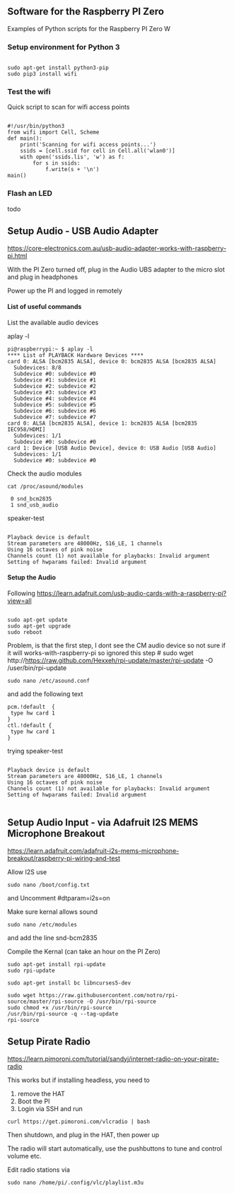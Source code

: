 ## Software for the Raspberry PI Zero
Examples of Python scripts for the Raspberry PI Zero W

### Setup environment for Python 3

~~~

sudo apt-get install python3-pip
sudo pip3 install wifi

~~~


### Test the wifi 

Quick script to scan for wifi access points

~~~

#!/usr/bin/python3
from wifi import Cell, Scheme
def main():
    print('Scanning for wifi access points...')
    ssids = [cell.ssid for cell in Cell.all('wlan0')]
    with open('ssids.lis', 'w') as f:
        for s in ssids:
            f.write(s + '\n')
main()

~~~


### Flash an LED

todo


## Setup Audio - USB Audio Adapter

https://core-electronics.com.au/usb-audio-adapter-works-with-raspberry-pi.html

With the PI Zero turned off, plug in the Audio UBS adapter to the micro slot and plug in headphones

Power up the PI and logged in remotely


#### List of useful commands

List the available audio devices 

aplay -l 

~~~
pi@raspberrypi:~ $ aplay -l
**** List of PLAYBACK Hardware Devices ****
card 0: ALSA [bcm2835 ALSA], device 0: bcm2835 ALSA [bcm2835 ALSA]
  Subdevices: 8/8
  Subdevice #0: subdevice #0
  Subdevice #1: subdevice #1
  Subdevice #2: subdevice #2
  Subdevice #3: subdevice #3
  Subdevice #4: subdevice #4
  Subdevice #5: subdevice #5
  Subdevice #6: subdevice #6
  Subdevice #7: subdevice #7
card 0: ALSA [bcm2835 ALSA], device 1: bcm2835 ALSA [bcm2835 IEC958/HDMI]
  Subdevices: 1/1
  Subdevice #0: subdevice #0
card 1: Device [USB Audio Device], device 0: USB Audio [USB Audio]
  Subdevices: 1/1
  Subdevice #0: subdevice #0

~~~


Check the audio modules

~~~
cat /proc/asound/modules

 0 snd_bcm2835
 1 snd_usb_audio

~~~


speaker-test

~~~

Playback device is default
Stream parameters are 48000Hz, S16_LE, 1 channels
Using 16 octaves of pink noise
Channels count (1) not available for playbacks: Invalid argument
Setting of hwparams failed: Invalid argument

~~~


#### Setup the Audio 

Following https://learn.adafruit.com/usb-audio-cards-with-a-raspberry-pi?view=all

~~~

sudo apt-get update
sudo apt-get upgrade
sudo reboot

~~~

Problem, is that the first step, I dont see the CM audio device so not sure if it will works-with-raspberry-pi
so ignored this step # sudo wget http://https://raw.github.com/Hexxeh/rpi-update/master/rpi-update -O /user/bin/rpi-update





~~~
sudo nano /etc/asound.conf
~~~

and add the following text

~~~
pcm.!default  {
 type hw card 1
}
ctl.!default {
 type hw card 1
}
~~~


trying speaker-test

~~~

Playback device is default
Stream parameters are 48000Hz, S16_LE, 1 channels
Using 16 octaves of pink noise
Channels count (1) not available for playbacks: Invalid argument
Setting of hwparams failed: Invalid argument


~~~



## Setup Audio Input - via Adafruit I2S MEMS Microphone Breakout 

https://learn.adafruit.com/adafruit-i2s-mems-microphone-breakout/raspberry-pi-wiring-and-test

Allow I2S use

~~~
sudo nano /boot/config.txt
~~~

and Uncomment #dtparam=i2s=on


Make sure kernal allows sound 

~~~
sudo nano /etc/modules
~~~

and add the line snd-bcm2835


Compile the Kernal (can take an hour on the PI Zero)

~~~
sudo apt-get install rpi-update
sudo rpi-update

sudo apt-get install bc libncurses5-dev

sudo wget https://raw.githubusercontent.com/notro/rpi-source/master/rpi-source -O /usr/bin/rpi-source
sudo chmod +x /usr/bin/rpi-source
/usr/bin/rpi-source -q --tag-update
rpi-source

~~~



## Setup Pirate Radio

https://learn.pimoroni.com/tutorial/sandyj/internet-radio-on-your-pirate-radio

This works but if installing headless, you need to 
1. remove the HAT
2. Boot the PI
3. Login via SSH and run 

~~~
curl https://get.pimoroni.com/vlcradio | bash
~~~

Then shutdown, and plug in the HAT, then power up 

The radio will start automatically, use the pushbuttons to tune and control volume etc. 

Edit radio stations via 
 
 ~~~
 sudo nano /home/pi/.config/vlc/playlist.m3u
 ~~~
 
